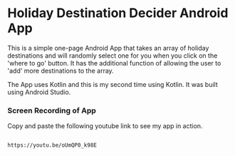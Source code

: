 # Holiday Destination Decider Android App

This is a simple one-page Android App that takes an array of holiday destinations and will randomly select one for you when you click on the 'where to go' button. It has the additional function of allowing the user to 'add' more destinations to the array. 

The App uses Kotlin and this is my second time using Kotlin. It was built using Android Studio.


### Screen Recording of App

Copy and paste the following youtube link to see my app in action.

```

https://youtu.be/oUmQP0_k98E

```
